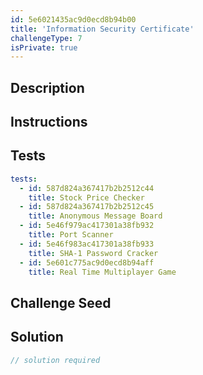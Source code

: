 ```yaml
---
id: 5e6021435ac9d0ecd8b94b00
title: 'Information Security Certificate'
challengeType: 7
isPrivate: true
---
```


## Description
<section id='description'>

</section>

## Instructions
<section id='instructions'>

</section>

## Tests
<section id='tests'>

```yml
tests:
  - id: 587d824a367417b2b2512c44
    title: Stock Price Checker
  - id: 587d824a367417b2b2512c45
    title: Anonymous Message Board
  - id: 5e46f979ac417301a38fb932
    title: Port Scanner
  - id: 5e46f983ac417301a38fb933
    title: SHA-1 Password Cracker
  - id: 5e601c775ac9d0ecd8b94aff
    title: Real Time Multiplayer Game
```

</section>

## Challenge Seed
<section id='challengeSeed'>

</section>

## Solution
<section id='solution'>

```js
// solution required
```

</section>
